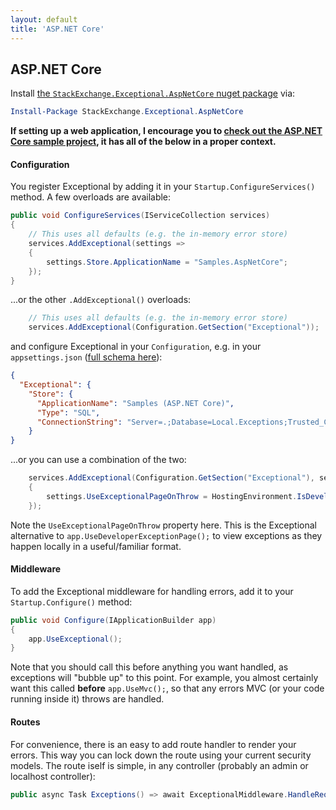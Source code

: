 ```yaml
---
layout: default
title: 'ASP.NET Core'
---
```

## ASP.NET Core

Install [the `StackExchange.Exceptional.AspNetCore` nuget package](https://www.nuget.org/packages/StackExchange.Exceptional.AspNetCore) via:

```powershell
Install-Package StackExchange.Exceptional.AspNetCore
```

**If setting up a web application, I encourage you to [check out the ASP.NET Core sample project](https://github.com/NickCraver/StackExchange.Exceptional/tree/main/samples/Samples.AspNetCore), it has all of the below in a proper context.**

#### Configuration

You register Exceptional by adding it in your `Startup.ConfigureServices()` method. A few overloads are available:

```c#
public void ConfigureServices(IServiceCollection services)
{
    // This uses all defaults (e.g. the in-memory error store)
    services.AddExceptional(settings =>
    {
        settings.Store.ApplicationName = "Samples.AspNetCore";
    });
}
```

...or the other `.AddExceptional()` overloads:
```c#
    // This uses all defaults (e.g. the in-memory error store)
    services.AddExceptional(Configuration.GetSection("Exceptional"));
```
and configure Exceptional in your `Configuration`, e.g. in your `appsettings.json` ([full schema here](https://github.com/NickCraver/StackExchange.Exceptional/blob/main/samples/Samples.AspNetCore/appsettings.json)):
```json
{
  "Exceptional": {
    "Store": {
      "ApplicationName": "Samples (ASP.NET Core)",
      "Type": "SQL",
      "ConnectionString": "Server=.;Database=Local.Exceptions;Trusted_Connection=True;"
    }
}
```
...or you can use a combination of the two:
```c#
    services.AddExceptional(Configuration.GetSection("Exceptional"), settings =>
    {
        settings.UseExceptionalPageOnThrow = HostingEnvironment.IsDevelopment();
    });
```
Note the `UseExceptionalPageOnThrow` property here. This is the Exceptional alternative to `app.UseDeveloperExceptionPage();` to view exceptions as they happen locally in a useful/familiar format.

#### Middleware

To add the Exceptional middleware for handling errors, add it to your `Startup.Configure()` method:
```c#
public void Configure(IApplicationBuilder app)
{
    app.UseExceptional();
}
```

Note that you should call this before anything you want handled, as exceptions will "bubble up" to this point. For example, you almost certainly want this called **before** `app.UseMvc();`, so that any errors MVC (or your code running inside it) throws are handled.

#### Routes

For convenience, there is an easy to add route handler to render your errors. This way you can lock down the route using your current security models. The route iself is simple, in any controller (probably an admin or localhost controller):

```c#
public async Task Exceptions() => await ExceptionalMiddleware.HandleRequestAsync(HttpContext);
```
